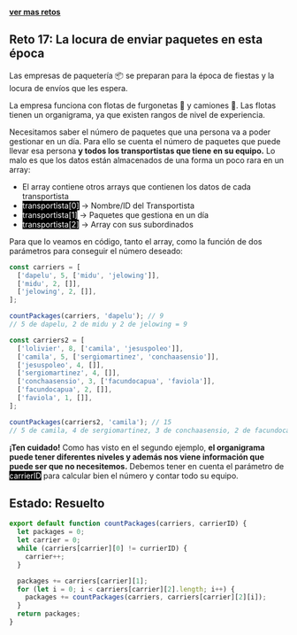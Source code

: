 [**ver mas retos**](../README.md)

## Reto 17: La locura de enviar paquetes en esta época

Las empresas de paquetería 📦 se preparan para la época de fiestas y la locura de envíos que les espera.

La empresa funciona con flotas de furgonetas 🚛 y camiones 🚚. Las flotas tienen un organigrama, ya que existen rangos de nivel de experiencia.

Necesitamos saber el número de paquetes que una persona va a poder gestionar en un día. Para ello se cuenta el número de paquetes que puede llevar esa persona **y todos los transportistas que tiene en su equipo.** Lo malo es que los datos están almacenados de una forma un poco rara en un array:

- El array contiene otros arrays que contienen los datos de cada transportista
- <mark style="background-color: black;color:#fff">transportista[0]</mark> -> Nombre/ID del Transportista
- <mark style="background-color: black;color:#fff">transportista[1]</mark> -> Paquetes que gestiona en un día
- <mark style="background-color: black;color:#fff">transportista[2]</mark> -> Array con sus subordinados

Para que lo veamos en código, tanto el array, como la función de dos parámetros para conseguir el número deseado:

```js
const carriers = [
  ['dapelu', 5, ['midu', 'jelowing']],
  ['midu', 2, []],
  ['jelowing', 2, []],
];

countPackages(carriers, 'dapelu'); // 9
// 5 de dapelu, 2 de midu y 2 de jelowing = 9

const carriers2 = [
  ['lolivier', 8, ['camila', 'jesuspoleo']],
  ['camila', 5, ['sergiomartinez', 'conchaasensio']],
  ['jesuspoleo', 4, []],
  ['sergiomartinez', 4, []],
  ['conchaasensio', 3, ['facundocapua', 'faviola']],
  ['facundocapua', 2, []],
  ['faviola', 1, []],
];

countPackages(carriers2, 'camila'); // 15
// 5 de camila, 4 de sergiomartinez, 3 de conchaasensio, 2 de facundocapua y 1 de faviola = 15
```

**¡Ten cuidado!** Como has visto en el segundo ejemplo, **el organigrama puede tener diferentes niveles y además nos viene información que puede ser que no necesitemos.** Debemos tener en cuenta el parámetro de <mark style="background-color: black;color:#fff">carrierID</mark> para calcular bien el número y contar todo su equipo.

## Estado: Resuelto

```js
export default function countPackages(carriers, carrierID) {
  let packages = 0;
  let carrier = 0;
  while (carriers[carrier][0] != currierID) {
    carrier++;
  }

  packages += carriers[carrier][1];
  for (let i = 0; i < carriers[carrier][2].length; i++) {
    packages += countPackages(carriers, carriers[carrier][2][i]);
  }
  return packages;
}
```
